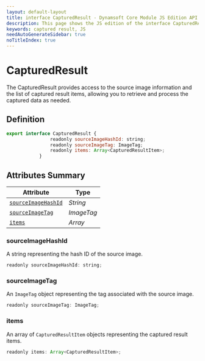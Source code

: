 ```yaml
---
layout: default-layout
title: interface CapturedResult - Dynamsoft Core Module JS Edition API Reference
description: This page shows the JS edition of the interface CapturedResult in Dynamsoft Core Module.
keywords: captured result, JS
needAutoGenerateSidebar: true
noTitleIndex: true
---
```


# CapturedResult

The CapturedResult provides access to the source image information and the list of captured result items, allowing you to retrieve and process the captured data as needed.

## Definition

```js
export interface CapturedResult {
                readonly sourceImageHashId: string;
                readonly sourceImageTag: ImageTag;
                readonly items: Array<CapturedResultItem>;
            }
```

## Attributes Summary

| Attribute            | Type |
|----------------------|-------------|
| [`sourceImageHashId`](#sourceImageHashId) | *String* |
| [`sourceImageTag`](#sourceImageTag) | *ImageTag* |
| [`items`](#items) | *Array* |

### sourceImageHashId

A string representing the hash ID of the source image.

```js
readonly sourceImageHashId: string;
```

### sourceImageTag

An `ImageTag` object representing the tag associated with the source image.

```js
readonly sourceImageTag: ImageTag;
```

### items

An array of `CapturedResultItem` objects representing the captured result items.

```js
readonly items: Array<CapturedResultItem>;
```